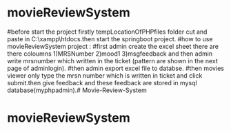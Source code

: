 # movieReviewSystem
#before start the project firstly tempLocationOfPHPfiles folder cut and paste in C:\xampp\htdocs.then start the springboot project.
#how to use movieReviewSystem project :
#first admin create the excel sheet there are there coloumns 1)MRSNumber 2)mood1 3)msgfeedback and then admin write mrsnumber which written in the ticket (pattern are shown in the next page of adminlogin).
#then admin export excel file to databse.
#then movies viewer only type the mrsn number which is written in ticket and click submit.then give feedback and these feedback are stored in mysql database(myphpadmin).# Movie-Review-System
# movieReviewSystem
